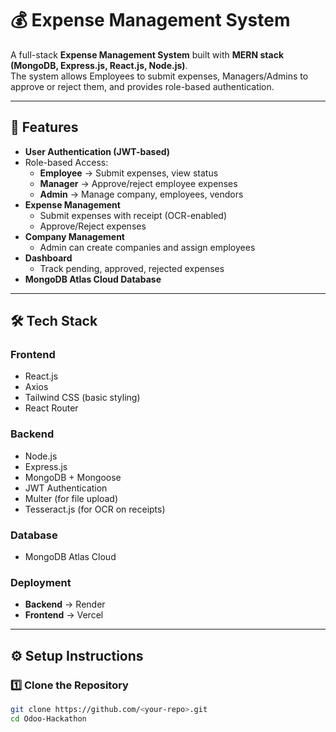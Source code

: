 # 💰 Expense Management System

A full-stack **Expense Management System** built with **MERN stack (MongoDB, Express.js, React.js, Node.js)**.  
The system allows Employees to submit expenses, Managers/Admins to approve or reject them, and provides role-based authentication.

---

## 🚀 Features

- **User Authentication (JWT-based)**
- Role-based Access:
  - **Employee** → Submit expenses, view status
  - **Manager** → Approve/reject employee expenses
  - **Admin** → Manage company, employees, vendors
- **Expense Management**
  - Submit expenses with receipt (OCR-enabled)
  - Approve/Reject expenses
- **Company Management**
  - Admin can create companies and assign employees
- **Dashboard**
  - Track pending, approved, rejected expenses
- **MongoDB Atlas Cloud Database**

---

## 🛠️ Tech Stack

### Frontend
- React.js
- Axios
- Tailwind CSS (basic styling)
- React Router

### Backend
- Node.js
- Express.js
- MongoDB + Mongoose
- JWT Authentication
- Multer (for file upload)
- Tesseract.js (for OCR on receipts)

### Database
- MongoDB Atlas Cloud

### Deployment
- **Backend** → Render
- **Frontend** → Vercel

---

## ⚙️ Setup Instructions

### 1️⃣ Clone the Repository
```bash
git clone https://github.com/<your-repo>.git
cd Odoo-Hackathon
